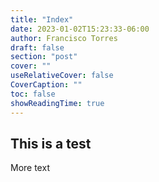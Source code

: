 ```yaml
---
title: "Index"
date: 2023-01-02T15:23:33-06:00
author: Francisco Torres
draft: false
section: "post"
cover: ""
useRelativeCover: false
CoverCaption: ""
toc: false
showReadingTime: true
---
```


## This is a test

More text